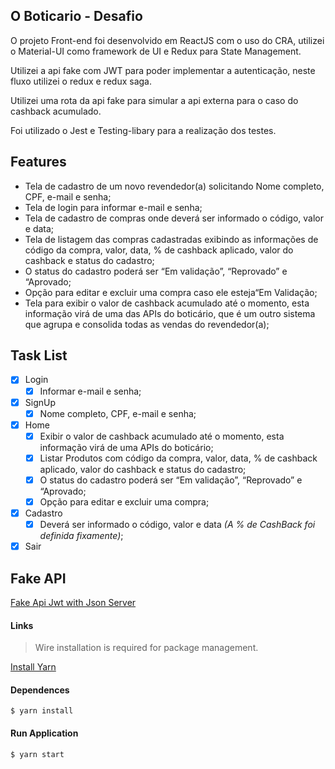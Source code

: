 ## O Boticario - Desafio

O projeto Front-end foi desenvolvido em ReactJS com o uso do CRA, utilizei o Material-UI como framework de UI e Redux para State Management.

Utilizei a api fake com JWT para poder implementar a autenticação, neste fluxo utilizei o redux e redux saga.

Utilizei uma rota da api fake para simular a api externa para o caso do cashback acumulado.

Foi utilizado o Jest e Testing-libary para a realização dos testes.
## Features
- Tela de cadastro de um novo revendedor(a) solicitando Nome completo, CPF, e-mail e senha;
- Tela de login para informar e-mail e senha;
- Tela de cadastro de compras onde deverá ser informado o código, valor e data;
- Tela de listagem das compras cadastradas exibindo as informações de código da compra, valor, data, % de cashback aplicado, valor do cashback e status do cadastro;
- O status do cadastro poderá ser “Em validação”, “Reprovado” e “Aprovado;
- Opção para editar e excluir uma compra caso ele esteja“Em Validação;
- Tela para exibir o valor de cashback acumulado até o momento, esta informação virá de uma das APIs do boticário, que é um outro sistema que agrupa e consolida todas as vendas do revendedor(a);

## Task List

- [x] Login
	- [x] Informar e-mail e senha;
- [x] SignUp
	- [x] Nome completo, CPF, e-mail e senha;
- [x] Home
	- [x] Exibir o valor de cashback acumulado até o momento, esta informação virá de uma APIs do boticário;
	- [x] Listar Produtos com código da compra, valor, data, % de cashback aplicado, valor do cashback e status do cadastro;
	- [x] O status do cadastro poderá ser “Em validação”, “Reprovado” e “Aprovado;
	- [x] Opção para editar e excluir uma compra;
- [x] Cadastro
	- [x] Deverá ser informado o código, valor e data _(A % de CashBack foi definida fixamente)_;
- [x] Sair

## Fake API
[Fake Api Jwt with Json Server](https://github.com/antoniorrm/fake-api-jwt-json-server)

#### Links

> Wire installation is required for package management.

[Install Yarn](https://yarnpkg.com/lang/en/)

#### Dependences
`$ yarn install`

#### Run Application
`$ yarn start`